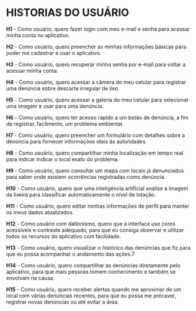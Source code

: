 # HISTORIAS DO USUÁRIO

**H1** - Como usuário, quero fazer login com meu e-mail e senha para acessar minha conta no aplicativo.

**H2** - Como usuário, quero preencher as minhas informações básicas para poder me cadastrar e usar o aplicativo.

**H3** - Como usuário, quero recuperar minha senha por e-mail para voltar a acessar minha conta.

**H4** - Como usuário, quero acessar a câmera do meu celular para registrar uma denúncia sobre descarte irregular de lixo.

**H5** - Como usuário, quero acessar a galeria do meu celular para selecionar uma imagem e usar para uma denúncia.

**H6** - Como usuário, quero ter acesso rápido a um botão de denúncia, a fim de registrar, facilmente, um problema ambiental.

**H7** - Como usuário, quero preencher um formulário com detalhes sobre a denúncia para fornecer informações úteis às autoridades.

**H8** - Como usuário, quero compartilhar minha localização em tempo real para indicar indicar o local exato do problema.

**H9** - Como usuário, quero consultar um mapa com locais já denunciados para saber onde existem ocorrências registradas como denúncia.

**H10** - Como usuário, quero que uma inteligência artificial analise a imagem da lixeira para classificar automaticamente o nível de lotação.

**H11** - Como usuário, quero editar minhas informações de perfil para manter os meus dados atualizados.

**H12** - Como usuário com daltonismo, quero que a interface use cores acessíveis e contraste adequado, para que eu consiga observar e utilizar todos os recursos do aplicativo com facilidade.

**H13** - Como usuário, quero visualizar o histórico das denúncias que fiz para que eu possa acompanhar o andamento das ações.7

**H14** - Como usuário, quero compartilhar as denúncias diretamente pelo aplicativo, para que mais pessoas tomem conhecimento e também se envolvam na causa.

**H15** - Como usuário, quero receber alertas quando me aproximar de um local com várias denúncias recentes, para que eu possa me precaver, registrar novas denúncias ou até evitar a área.

